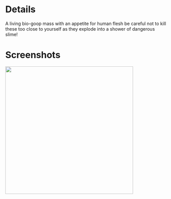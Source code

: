# Details #

A living bio-goop mass with an appetite for human flesh be careful not to kill these too close to yourself as they explode into a shower of dangerous slime!

# Screenshots #

<a href='http://rbttinvasion.googlecode.com/svn/trunk/Screenshots/RBTTSlime.jpg'>
<img src='http://rbttinvasion.googlecode.com/svn/trunk/Screenshots/RBTTSlime.jpg' width='400></a'>